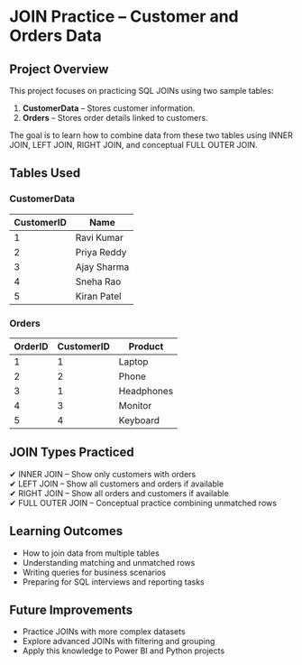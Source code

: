 # JOIN Practice – Customer and Orders Data

## Project Overview
This project focuses on practicing SQL JOINs using two sample tables:
1. **CustomerData** – Stores customer information.
2. **Orders** – Stores order details linked to customers.

The goal is to learn how to combine data from these two tables using INNER JOIN, LEFT JOIN, RIGHT JOIN, and conceptual FULL OUTER JOIN.

## Tables Used

### CustomerData
| CustomerID | Name        |
|------------|-------------|
| 1          | Ravi Kumar  |
| 2          | Priya Reddy |
| 3          | Ajay Sharma |
| 4          | Sneha Rao   |
| 5          | Kiran Patel |

### Orders
| OrderID | CustomerID | Product   |
|--------|------------|----------|
| 1      | 1          | Laptop   |
| 2      | 2          | Phone    |
| 3      | 1          | Headphones |
| 4      | 3          | Monitor  |
| 5      | 4          | Keyboard |

## JOIN Types Practiced
✔ INNER JOIN – Show only customers with orders  
✔ LEFT JOIN – Show all customers and orders if available  
✔ RIGHT JOIN – Show all orders and customers if available  
✔ FULL OUTER JOIN – Conceptual practice combining unmatched rows

## Learning Outcomes
- How to join data from multiple tables  
- Understanding matching and unmatched rows  
- Writing queries for business scenarios  
- Preparing for SQL interviews and reporting tasks

## Future Improvements
- Practice JOINs with more complex datasets  
- Explore advanced JOINs with filtering and grouping  
- Apply this knowledge to Power BI and Python projects

